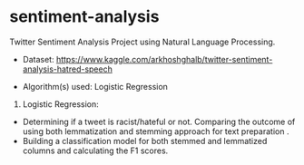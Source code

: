 # sentiment-analysis
Twitter Sentiment Analysis Project using Natural Language Processing.
- Dataset: https://www.kaggle.com/arkhoshghalb/twitter-sentiment-analysis-hatred-speech

- Algorithm(s) used: Logistic Regression
1. Logistic Regression: 
- Determining if a tweet is racist/hateful or not. Comparing the outcome of using both lemmatization and stemming approach for text preparation .
- Building a classification model for both stemmed and lemmatized columns and calculating the F1 scores. 
